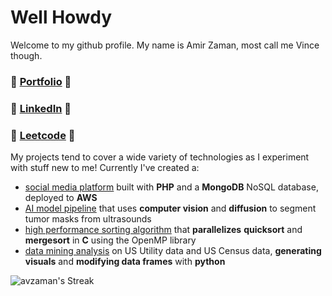 # Well Howdy
Welcome to my github profile. My name is Amir Zaman, most call me Vince though.

### 🎨 [Portfolio](https://avzaman.netlify.app/) 🎨
### 🥨 [LinkedIn](https://www.linkedin.com/in/avzaman/) 🥨
### 🧩 [Leetcode](https://leetcode.com/avzaman/) 🧩

My projects tend to cover a wide variety of technologies as I experiment with stuff new to me! Currently I've created a:
- <ins>social media platform</ins> built with **PHP** and a **MongoDB** NoSQL database, deployed to **AWS**
- <ins>AI model pipeline</ins> that uses **computer vision** and **diffusion** to segment tumor masks from ultrasounds
- <ins>high performance sorting algorithm</ins> that **parallelizes** **quicksort** and **mergesort** in **C** using the OpenMP library
- <ins>data mining analysis</ins> on US Utility data and US Census data, **generating visuals** and **modifying data frames** with **python**

![avzaman's Streak](https://github-readme-streak-stats.herokuapp.com/?user=avzaman&theme=tokyonight&hide_border=true)
<!-- Made with [OSS Insight](https://ossinsight.io/) -->
<!--
**avzaman/avzaman** is a ✨ _special_ ✨ repository because its `README.md` (this file) appears on your GitHub profile.
